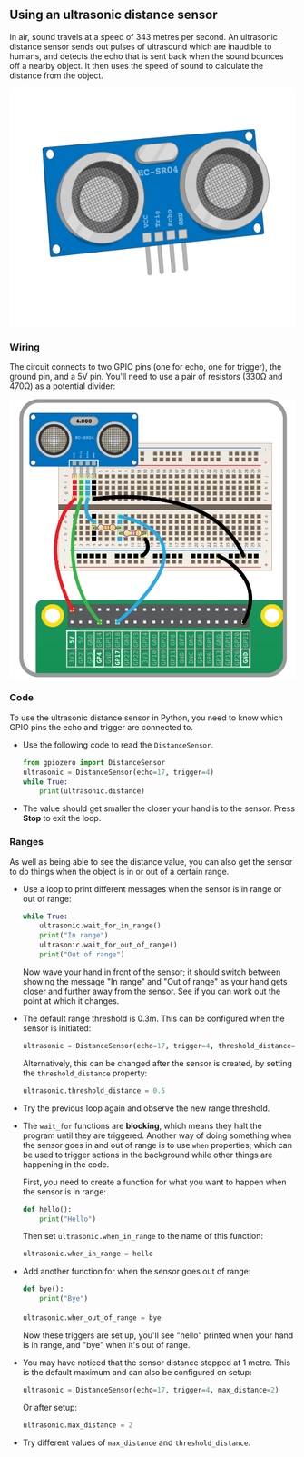 ## Using an ultrasonic distance sensor

In air, sound travels at a speed of 343 metres per second. An ultrasonic distance sensor sends out pulses of ultrasound which are inaudible to humans, and detects the echo that is sent back when the sound bounces off a nearby object. It then uses the speed of sound to calculate the distance from the object.

![Ultrasonic distance sensor](images/ultrasonic-distance-sensor.png)

### Wiring

The circuit connects to two GPIO pins (one for echo, one for trigger), the ground pin, and a 5V pin. You'll need to use a pair of resistors (330Ω and 470Ω) as a potential divider:

![wiring](images/wiring-uds.png)

### Code

To use the ultrasonic distance sensor in Python, you need to know which GPIO pins the echo and trigger are connected to.


+ Use the following code to read the `DistanceSensor`.

    ```python
    from gpiozero import DistanceSensor
    ultrasonic = DistanceSensor(echo=17, trigger=4)
    while True:
        print(ultrasonic.distance)
    ```

+ The value should get smaller the closer your hand is to the sensor. Press **Stop** to exit the loop.

### Ranges

As well as being able to see the distance value, you can also get the sensor to do things when the object is in or out of a certain range.

+ Use a loop to print different messages when the sensor is in range or out of range:

    ```python
    while True:
        ultrasonic.wait_for_in_range()
        print("In range")
        ultrasonic.wait_for_out_of_range()
        print("Out of range")
    ```

    Now wave your hand in front of the sensor; it should switch between showing the message "In range" and "Out of range" as your hand gets closer and further away from the sensor. See if you can work out the point at which it changes.

+ The default range threshold is 0.3m. This can be configured when the sensor is initiated:

    ```python
    ultrasonic = DistanceSensor(echo=17, trigger=4, threshold_distance=0.5)
    ```

    Alternatively, this can be changed after the sensor is created, by setting the `threshold_distance` property:

    ```python
    ultrasonic.threshold_distance = 0.5
    ```

+ Try the previous loop again and observe the new range threshold.

+ The `wait_for` functions are **blocking**, which means they halt the program until they are triggered. Another way of doing something when the sensor goes in and out of range is to use `when` properties, which can be used to trigger actions in the background while other things are happening in the code.

    First, you need to create a function for what you want to happen when the sensor is in range:

    ```python
    def hello():
        print("Hello")
    ```

    Then set `ultrasonic.when_in_range` to the name of this function:

    ```python
    ultrasonic.when_in_range = hello
    ```

+ Add another function for when the sensor goes out of range:

    ```python
    def bye():
        print("Bye")

    ultrasonic.when_out_of_range = bye
    ```

    Now these triggers are set up, you'll see "hello" printed when your hand is in range, and "bye" when it's out of range.

+ You may have noticed that the sensor distance stopped at 1 metre. This is the default maximum and can also be configured on setup:

    ```python
    ultrasonic = DistanceSensor(echo=17, trigger=4, max_distance=2)
    ```

    Or after setup:

    ```python
    ultrasonic.max_distance = 2
    ```

+ Try different values of `max_distance` and `threshold_distance`.
